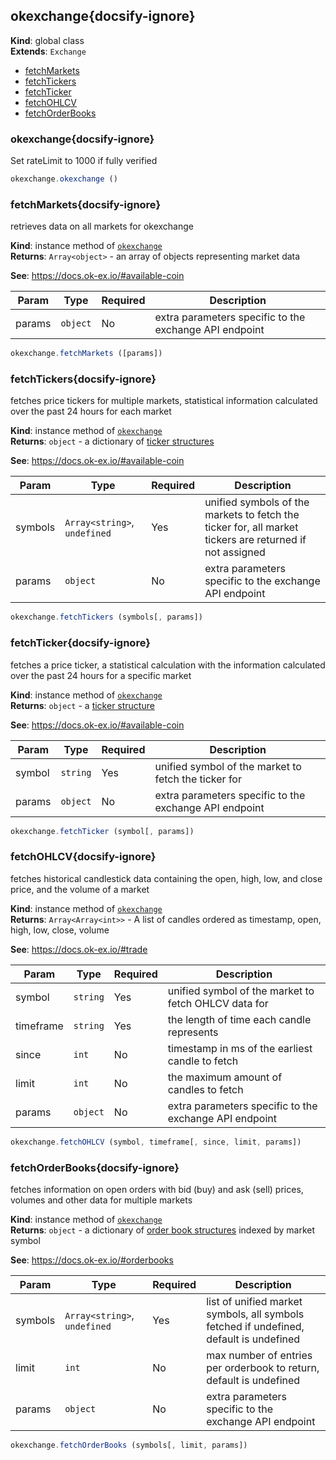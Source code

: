 
<a name="okexchange" id="okexchange"></a>

## okexchange{docsify-ignore}
**Kind**: global class  
**Extends**: <code>Exchange</code>  

* [fetchMarkets](#fetchmarkets)
* [fetchTickers](#fetchtickers)
* [fetchTicker](#fetchticker)
* [fetchOHLCV](#fetchohlcv)
* [fetchOrderBooks](#fetchorderbooks)

<a name="okexchange" id="okexchange"></a>

### okexchange{docsify-ignore}
Set rateLimit to 1000 if fully verified



```javascript
okexchange.okexchange ()
```


<a name="fetchMarkets" id="fetchmarkets"></a>

### fetchMarkets{docsify-ignore}
retrieves data on all markets for okexchange

**Kind**: instance method of [<code>okexchange</code>](#okexchange)  
**Returns**: <code>Array&lt;object&gt;</code> - an array of objects representing market data

**See**: https://docs.ok-ex.io/#available-coin  

| Param | Type | Required | Description |
| --- | --- | --- | --- |
| params | <code>object</code> | No | extra parameters specific to the exchange API endpoint |


```javascript
okexchange.fetchMarkets ([params])
```


<a name="fetchTickers" id="fetchtickers"></a>

### fetchTickers{docsify-ignore}
fetches price tickers for multiple markets, statistical information calculated over the past 24 hours for each market

**Kind**: instance method of [<code>okexchange</code>](#okexchange)  
**Returns**: <code>object</code> - a dictionary of [ticker structures](https://docs.ccxt.com/#/?id=ticker-structure)

**See**: https://docs.ok-ex.io/#available-coin  

| Param | Type | Required | Description |
| --- | --- | --- | --- |
| symbols | <code>Array&lt;string&gt;</code>, <code>undefined</code> | Yes | unified symbols of the markets to fetch the ticker for, all market tickers are returned if not assigned |
| params | <code>object</code> | No | extra parameters specific to the exchange API endpoint |


```javascript
okexchange.fetchTickers (symbols[, params])
```


<a name="fetchTicker" id="fetchticker"></a>

### fetchTicker{docsify-ignore}
fetches a price ticker, a statistical calculation with the information calculated over the past 24 hours for a specific market

**Kind**: instance method of [<code>okexchange</code>](#okexchange)  
**Returns**: <code>object</code> - a [ticker structure](https://docs.ccxt.com/#/?id=ticker-structure)

**See**: https://docs.ok-ex.io/#available-coin  

| Param | Type | Required | Description |
| --- | --- | --- | --- |
| symbol | <code>string</code> | Yes | unified symbol of the market to fetch the ticker for |
| params | <code>object</code> | No | extra parameters specific to the exchange API endpoint |


```javascript
okexchange.fetchTicker (symbol[, params])
```


<a name="fetchOHLCV" id="fetchohlcv"></a>

### fetchOHLCV{docsify-ignore}
fetches historical candlestick data containing the open, high, low, and close price, and the volume of a market

**Kind**: instance method of [<code>okexchange</code>](#okexchange)  
**Returns**: <code>Array&lt;Array&lt;int&gt;&gt;</code> - A list of candles ordered as timestamp, open, high, low, close, volume

**See**: https://docs.ok-ex.io/#trade  

| Param | Type | Required | Description |
| --- | --- | --- | --- |
| symbol | <code>string</code> | Yes | unified symbol of the market to fetch OHLCV data for |
| timeframe | <code>string</code> | Yes | the length of time each candle represents |
| since | <code>int</code> | No | timestamp in ms of the earliest candle to fetch |
| limit | <code>int</code> | No | the maximum amount of candles to fetch |
| params | <code>object</code> | No | extra parameters specific to the exchange API endpoint |


```javascript
okexchange.fetchOHLCV (symbol, timeframe[, since, limit, params])
```


<a name="fetchOrderBooks" id="fetchorderbooks"></a>

### fetchOrderBooks{docsify-ignore}
fetches information on open orders with bid (buy) and ask (sell) prices, volumes and other data for multiple markets

**Kind**: instance method of [<code>okexchange</code>](#okexchange)  
**Returns**: <code>object</code> - a dictionary of [order book structures](https://docs.ccxt.com/#/?id=order-book-structure) indexed by market symbol

**See**: https://docs.ok-ex.io/#orderbooks  

| Param | Type | Required | Description |
| --- | --- | --- | --- |
| symbols | <code>Array&lt;string&gt;</code>, <code>undefined</code> | Yes | list of unified market symbols, all symbols fetched if undefined, default is undefined |
| limit | <code>int</code> | No | max number of entries per orderbook to return, default is undefined |
| params | <code>object</code> | No | extra parameters specific to the exchange API endpoint |


```javascript
okexchange.fetchOrderBooks (symbols[, limit, params])
```

